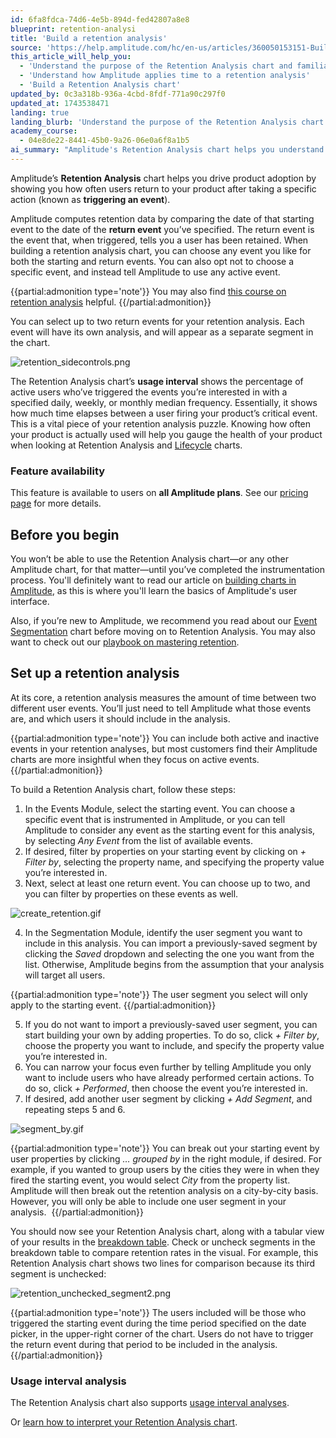 ```yaml
---
id: 6fa8fdca-74d6-4e5b-894d-fed42807a8e8
blueprint: retention-analysi
title: 'Build a retention analysis'
source: 'https://help.amplitude.com/hc/en-us/articles/360050153151-Build-a-retention-analysis'
this_article_will_help_you:
  - 'Understand the purpose of the Retention Analysis chart and familiarize yourself with its interface'
  - 'Understand how Amplitude applies time to a retention analysis'
  - 'Build a Retention Analysis chart'
updated_by: 0c3a318b-936a-4cbd-8fdf-771a90c297f0
updated_at: 1743538471
landing: true
landing_blurb: 'Understand the purpose of the Retention Analysis chart and familiarize yourself with its interface'
academy_course:
  - 04e8de22-8441-45b0-9a26-06e0a6f8a1b5
ai_summary: "Amplitude's Retention Analysis chart helps you understand how often users come back after an action. You can select starting and return events, track up to two return events, and analyze user segments. This feature is available on all plans. Before starting, make sure you've completed the instrumentation process. To set up a Retention Analysis chart, select events, filter properties, build user segments, and view results. The chart shows usage intervals and helps you measure user engagement. Check out the article for more details on using Retention Analysis effectively."
---
```

Amplitude’s **Retention Analysis** chart helps you drive product adoption by showing you how often users return to your product after taking a specific action (known as **triggering an event**). 

Amplitude computes retention data by comparing the date of that starting event to the date of the **return event** you’ve specified. The return event is the event that, when triggered, tells you a user has been retained. When building a retention analysis chart, you can choose any event you like for both the starting and return events. You can also opt not to choose a specific event, and instead tell Amplitude to use any active event.

{{partial:admonition type='note'}}
You may also find [this course on retention analysis](https://academy.amplitude.com/drive-product-adoption-with-retention-analysis) helpful.
{{/partial:admonition}}

You can select up to two return events for your retention analysis. Each event will have its own analysis, and will appear as a separate segment in the chart.

![retention_sidecontrols.png](/docs/output/img/retention-analysis/retention-sidecontrols-png.png)

The Retention Analysis chart’s **usage interval** shows the percentage of active users who’ve triggered the events you’re interested in with a specified daily, weekly, or monthly median frequency. Essentially, it shows how much time elapses between a user firing your product’s critical event. This is a vital piece of your retention analysis puzzle. Knowing how often your product is actually used will help you gauge the health of your product when looking at Retention Analysis and [Lifecycle](/docs/analytics/charts/lifecycle/lifecycle-track-growth) charts.

### Feature availability

This feature is available to users on **all Amplitude plans**. See our [pricing page](https://amplitude.com/pricing) for more details.

## Before you begin

You won’t be able to use the Retention Analysis chart—or any other Amplitude chart, for that matter—until you’ve completed the instrumentation process. You'll definitely want to read our article on [building charts in Amplitude](/docs/analytics/charts/build-charts-add-events), as this is where you'll learn the basics of Amplitude's user interface. 

Also, if you’re new to Amplitude, we recommend you read about our [Event Segmentation](/docs/analytics/charts/event-segmentation/event-segmentation-build) chart before moving on to Retention Analysis. You may also want to check out our [playbook on mastering retention](https://amplitude.com/mastering-retention).

## Set up a retention analysis

At its core, a retention analysis measures the amount of time between two different user events. You’ll just need to tell Amplitude what those events are, and which users it should include in the analysis.

{{partial:admonition type='note'}}
You can include both active and inactive events in your retention analyses, but most customers find their Amplitude charts are more insightful when they focus on active events.
{{/partial:admonition}}

To build a Retention Analysis chart, follow these steps:

1. In the Events Module, select the starting event. You can choose a specific event that is instrumented in Amplitude, or you can tell Amplitude to consider any event as the starting event for this analysis, by selecting *Any Event* from the list of available events.
2. If desired, filter by properties on your starting event by clicking on *+ Filter by*, selecting the property name, and specifying the property value you’re interested in.
3. Next, select at least one return event. You can choose up to two, and you can filter by properties on these events as well.  
  
![create_retention.gif](/docs/output/img/retention-analysis/create-retention-gif.gif)

4. In the Segmentation Module, identify the user segment you want to include in this analysis. You can import a previously-saved segment by clicking the *Saved* dropdown and selecting the one you want from the list. Otherwise, Amplitude begins from the assumption that your analysis will target all users.  
  
{{partial:admonition type='note'}}
The user segment you select will only apply to the starting event.
{{/partial:admonition}}

5. If you do not want to import a previously-saved user segment, you can start building your own by adding properties. To do so, click *+ Filter by*, choose the property you want to include, and specify the property value you’re interested in.
6. You can narrow your focus even further by telling Amplitude you only want to include users who have already performed certain actions. To do so, click *+ Performed*, then choose the event you’re interested in.
7. If desired, add another user segment by clicking *+ Add Segment*, and repeating steps 5 and 6.  
  
![segment_by.gif](/docs/output/img/retention-analysis/segment-by-gif.gif)

{{partial:admonition type='note'}}
 You can break out your starting event by user properties by clicking *… grouped by* in the right module, if desired. For example, if you wanted to group users by the cities they were in when they fired the starting event, you would select *City* from the property list. Amplitude will then break out the retention analysis on a city-by-city basis. However, you will only be able to include one user segment in your analysis. 
{{/partial:admonition}}

You should now see your Retention Analysis chart, along with a tabular view of your results in the [breakdown table](/docs/analytics/charts/review-chart-data). Check or uncheck segments in the breakdown table to compare retention rates in the visual. For example, this Retention Analysis chart shows two lines for comparison because its third segment is unchecked: 

![retention_unchecked_segment2.png](/docs/output/img/retention-analysis/retention-unchecked-segment2-png.png)

{{partial:admonition type='note'}}
The users included will be those who triggered the starting event during the time period specified on the date picker, in the upper-right corner of the chart. Users do not have to trigger the return event during that period to be included in the analysis.
{{/partial:admonition}}

### Usage interval analysis

The Retention Analysis chart also supports [usage interval analyses](/docs/analytics/charts/retention-analysis/retention-analysis-usage-interval).

Or [learn how to interpret your Retention Analysis chart](/docs/analytics/charts/retention-analysis/retention-analysis-interpret).